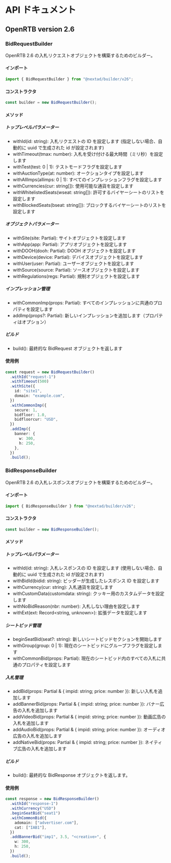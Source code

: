 # API ドキュメント

## OpenRTB version 2.6

### BidRequestBuilder

OpenRTB 2.6 の入札リクエストオブジェクトを構築するためのビルダー。

#### インポート

```typescript
import { BidRequestBuilder } from "@nextad/builder/v26";
```

#### コンストラクタ

```typescript
const builder = new BidRequestBuilder();
```

#### メソッド

##### トップレベルパラメーター

- withId(id: string): 入札リクエストの ID を設定します (指定しない場合、自動的に uuid で生成された id が設定されます)
- withTimeout(tmax: number): 入札を受け付ける最大時間（ミリ秒）を設定します
- withTest(test: 0 | 1): テストモードフラグを設定します
- withAuctionType(at: number): オークションタイプを設定します
- withAllImps(allimps: 0 | 1): すべてのインプレッションフラグを設定します
- withCurrencies(cur: string[]): 使用可能な通貨を設定します
- withWhitelistedSeats(wseat: string[]): 許可するバイヤーシートのリストを設定します
- withBlockedSeats(bseat: string[]): ブロックするバイヤーシートのリストを設定します

##### オブジェクトパラメーター

- withSite(site: Partial<SiteV26>): サイトオブジェクトを設定します
- withApp(app: Partial<AppV26>): アプリオブジェクトを設定します
- withDOOH(dooh: Partial<DOOHV26>): DOOH オブジェクトを設定します
- withDevice(device: Partial<DeviceV26>): デバイスオブジェクトを設定します
- withUser(user: Partial<UserV26>): ユーザーオブジェクトを設定します
- withSource(source: Partial<SourceV26>): ソースオブジェクトを設定します
- withRegulations(regs: Partial<RegsV26>): 規制オブジェクトを設定します

##### インプレッション管理

- withCommonImp(props: Partial<ImpV26>): すべてのインプレッションに共通のプロパティを設定します
- addImp(props?: Partial<ImpV26>): 新しいインプレッションを追加します（プロパティはオプション）

##### ビルド

- build(): 最終的な BidRequest オブジェクトを返します

#### 使用例

```typescript
const request = new BidRequestBuilder()
  .withId("request-1")
  .withTimeout(500)
  .withSite({
    id: "site1",
    domain: "example.com",
  })
  .withCommonImp({
    secure: 1,
    bidfloor: 1.0,
    bidfloorcur: "USD",
  })
  .addImp({
    banner: {
      w: 300,
      h: 250,
    },
  })
  .build();
```

### BidResponseBuilder

OpenRTB 2.6 の入札レスポンスオブジェクトを構築するためのビルダー。

#### インポート

```typescript
import { BidResponseBuilder } from "@nextad/builder/v26";
```

#### コンストラクタ

```typescript
const builder = new BidResponseBuilder();
```

#### メソッド

##### トップレベルパラメーター

- withId(id: string): 入札レスポンスの ID を設定します (使用しない場合、自動的に uuid で生成された id が設定されます)
- withBidId(bidid: string): ビッダーが生成したレスポンス ID を設定します
- withCurrency(cur: string): 入札通貨を設定します
- withCustomData(customdata: string): クッキー用のカスタムデータを設定します
- withNoBidReason(nbr: number): 入札しない理由を設定します
- withExt(ext: Record<string, unknown>): 拡張データを設定します

##### シートビッド管理

- beginSeatBid(seat?: string): 新しいシートビッドセクションを開始します
- withGroup(group: 0 | 1): 現在のシートビッドにグループフラグを設定します
- withCommonBid(props: Partial<BidV26>): 現在のシートビッド内のすべての入札に共通のプロパティを設定します

##### 入札管理

- addBid(props: Partial<BidV26> & { impid: string; price: number }): 新しい入札を追加します
- addBannerBid(props: Partial<BidV26> & { impid: string; price: number }): バナー広告の入札を追加します
- addVideoBid(props: Partial<BidV26> & { impid: string; price: number }): 動画広告の入札を追加します
- addAudioBid(props: Partial<BidV26> & { impid: string; price: number }): オーディオ広告の入札を追加します
- addNativeBid(props: Partial<BidV26> & { impid: string; price: number }): ネイティブ広告の入札を追加します

##### ビルド

- build(): 最終的な BidResponse オブジェクトを返します。

#### 使用例

```typescript
const response = new BidResponseBuilder()
  .withId("response-1")
  .withCurrency("USD")
  .beginSeatBid("seat1")
  .withCommonBid({
    adomain: ["advertiser.com"],
    cat: ["IAB1"],
  })
  .addBannerBid("imp1", 3.5, "<creative>", {
    w: 300,
    h: 250,
  })
  .build();
```

